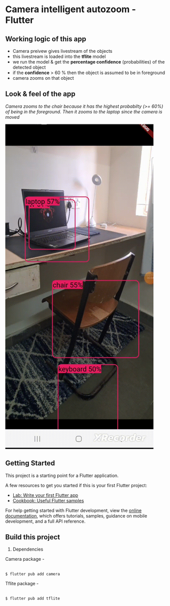 # Camera intelligent autozoom - Flutter


## Working logic of this app

- Camera preivew gives livestream of the objects
- this livestream is loaded into the **tflite** model
- we run the model & get the **percentage confidence** (probabilities) of the detected object
- if the **confidence** > 60 % then the object is assumed to be in foreground
- camera zooms on that object

## Look & feel of the app

_Camera zooms to the chair because it has the highest probabilty (>= 60%) of being in the foreground. Then it zooms to the laptop since the camera is moved_

![](https://github.com/DivS-15/camera_intelligent_autozoom_gsoc23/blob/master/gsoc23_1.gif)


## Getting Started

This project is a starting point for a Flutter application.

A few resources to get you started if this is your first Flutter project:

- [Lab: Write your first Flutter app](https://docs.flutter.dev/get-started/codelab)
- [Cookbook: Useful Flutter samples](https://docs.flutter.dev/cookbook)

For help getting started with Flutter development, view the
[online documentation](https://docs.flutter.dev/), which offers tutorials,
samples, guidance on mobile development, and a full API reference.

## Build this project

1. Dependencies

Camera package - 

```

$ flutter pub add camera

```

Tflite package - 

```

$ flutter pub add tflite

```




